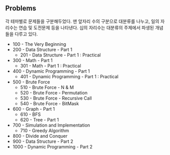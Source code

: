 ## Problems
각 테마별로 문제들을 구분해두었다. 맨 앞자리 수의 구분으로 대분류를 나누고, 일의 자리수는 연습 및 도전문제 등을 나타낸다. 십의 자리수는 대분류의 주제에서 파생된 개념들을 다루고 있다.

* 100 - The Very Beginning
* 200 - Data Structure - Part 1
    * 201 - Data Structure - Part 1 : Practical
* 300 - Math - Part 1
    * 301 - Math - Part 1 : Practical
* 400 - Dynamic Programming - Part 1
    * 401 - Dynamic Programming - Part 1 : Practical
* 500 - Brute Force
    * 510 - Brute Force - N & M
    * 520 - Brute Force - Permutation
    * 530 - Brute Force - Recursive Call
    * 540 - Brute Force - BitMask
* 600 - Graph - Part 1
    * 610 - BFS
    * 620 - Tree - Part 1
* 700 - Simulation and Implementation
    * 710 - Greedy Algorithm
* 800 - Divide and Conquer
* 900 - Data Structure - Part 2
* 1000 - Dynamic Programming - Part 2